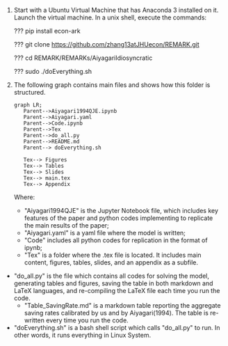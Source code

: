 1. Start with a Ubuntu Virtual Machine that has Anaconda 3 installed on it. Launch the virtual machine. In a unix shell, execute the commands:

     ???    pip install econ-ark
   
     ???    git clone https://github.com/zhang13atJHUecon/REMARK.git
   
     ???    cd REMARK/REMARKs/AiyagariIdiosyncratic
     
     ???    sudo ./doEverything.sh


2. The following graph contains main files and shows how this folder is structured.

   ```mermaid
   graph LR;
      Parent-->Aiyagari1994QJE.ipynb
      Parent-->Aiyagari.yaml
      Parent-->Code.ipynb
      Parent-->Tex
      Parent-->do_all.py
      Parent-->README.md
      Parent--> doEverything.sh
     
      Tex--> Figures
      Tex--> Tables
      Tex--> Slides
      Tex--> main.tex
      Tex--> Appendix
   
   ```

   Where:
   
   * "Aiyagari1994QJE" is the Jupyter Notebook file, which includes key features of the paper and python codes implementing to replicate the main results of the paper;
   *  "Aiyagari.yaml" is a yaml file where the model is written; 
   * "Code" includes all python codes for replication in the format of ipynb; 
   * "Tex" is a folder where the .tex file is located. It includes main content, figures, tables, slides, and an appendix as a subfile. 
* "do_all.py"  is the file which contains all codes for solving the model, generating tables and figures, saving the table in  both markdown and LaTeX languages, and re-compiling the LaTeX file each time you run the code.
   * "Table_SavingRate.md" is a markdown table reporting the aggregate saving rates calibrated by us and by Aiyagari(1994). The table is re-written every time you run the code. 
* "doEverything.sh" is a bash shell script which calls "do_all.py" to run. In other words, it runs everything in Linux System. 
   
   
   
   